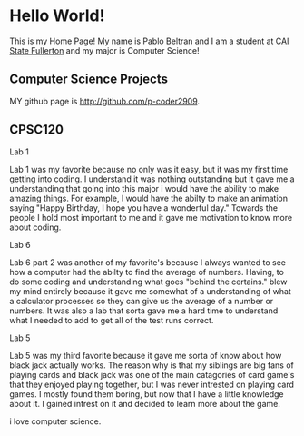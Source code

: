 # Hello World!

This is my Home Page! My name is Pablo Beltran and I am a student at [CAl State Fullerton](http://www.fulerton.edu) and my major is Computer Science!

## Computer Science Projects

MY github page is http://github.com/p-coder2909.

## CPSC120 

Lab 1

Lab 1 was my favorite because no only was it easy, but it was my first time getting into coding. I understand it was nothing outstanding but it gave me a understanding that going into this major i would have the ability to make amazing things. For example, I would have the abilty to make an animation saying "Happy Birthday, I hope you have a wonderful day." Towards the people I hold most important to me and it gave me motivation to know more about coding.

Lab 6 

Lab 6 part 2 was another of my favorite's because I always wanted to see how a computer had the abilty to find the average of numbers. Having, to do some coding and understanding what goes "behind the certains." blew my mind entirely because it gave me somewhat of a understanding of what a calculator processes so they can give us the average of a number or numbers. It was also a lab that sorta gave me a hard time to understand what I needed to add to get all of the test runs correct.

Lab 5

Lab 5 was my third favorite because it gave me sorta of know about how black jack actually works. The reason why is that my siblings are big fans of playing cards and black jack was one of the main catagories of card game's that they enjoyed playing together, but I was never intrested on playing card games. I mostly found them boring, but now that I have a little knowledge about it. I gained intrest on it and decided to learn more about the game.

 i love computer science.